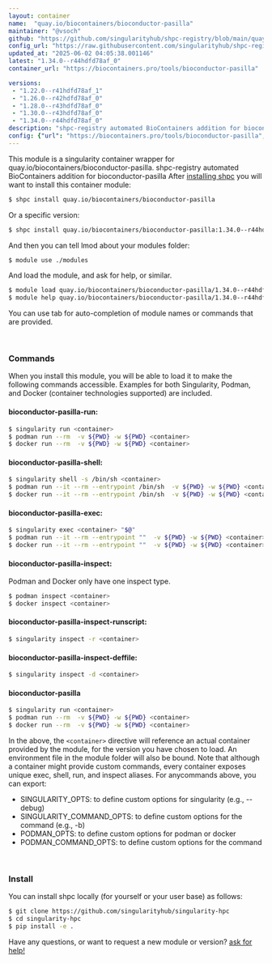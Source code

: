 ```yaml
---
layout: container
name:  "quay.io/biocontainers/bioconductor-pasilla"
maintainer: "@vsoch"
github: "https://github.com/singularityhub/shpc-registry/blob/main/quay.io/biocontainers/bioconductor-pasilla/container.yaml"
config_url: "https://raw.githubusercontent.com/singularityhub/shpc-registry/main/quay.io/biocontainers/bioconductor-pasilla/container.yaml"
updated_at: "2025-06-02 04:05:38.001146"
latest: "1.34.0--r44hdfd78af_0"
container_url: "https://biocontainers.pro/tools/bioconductor-pasilla"

versions:
 - "1.22.0--r41hdfd78af_1"
 - "1.26.0--r42hdfd78af_0"
 - "1.28.0--r43hdfd78af_0"
 - "1.30.0--r43hdfd78af_0"
 - "1.34.0--r44hdfd78af_0"
description: "shpc-registry automated BioContainers addition for bioconductor-pasilla"
config: {"url": "https://biocontainers.pro/tools/bioconductor-pasilla", "maintainer": "@vsoch", "description": "shpc-registry automated BioContainers addition for bioconductor-pasilla", "latest": {"1.34.0--r44hdfd78af_0": "sha256:163a286b9f501fe2cf5be867ebb8c7fd8c2f1d5b25f1fe6932e37aa0dc7d95c3"}, "tags": {"1.22.0--r41hdfd78af_1": "sha256:7bef8bee94b66a37dcc53d3e9405762c0b3b2630185a4cad2dd067c944cfa157", "1.26.0--r42hdfd78af_0": "sha256:bd9d341bb1c9604c72dbeaca7342a08c69a006dbd4e227a74b4007ba7c640452", "1.28.0--r43hdfd78af_0": "sha256:295f4a85b0062af78fa6a30cd4f75d7f23b165e9c66cecf98bc5506d41357c7e", "1.30.0--r43hdfd78af_0": "sha256:f5c98135e801908516e92c384f806b051f2c193d752d338e7c7df7cbfc998f68", "1.34.0--r44hdfd78af_0": "sha256:163a286b9f501fe2cf5be867ebb8c7fd8c2f1d5b25f1fe6932e37aa0dc7d95c3"}, "docker": "quay.io/biocontainers/bioconductor-pasilla"}
---
```


This module is a singularity container wrapper for quay.io/biocontainers/bioconductor-pasilla.
shpc-registry automated BioContainers addition for bioconductor-pasilla
After [installing shpc](#install) you will want to install this container module:


```bash
$ shpc install quay.io/biocontainers/bioconductor-pasilla
```

Or a specific version:

```bash
$ shpc install quay.io/biocontainers/bioconductor-pasilla:1.34.0--r44hdfd78af_0
```

And then you can tell lmod about your modules folder:

```bash
$ module use ./modules
```

And load the module, and ask for help, or similar.

```bash
$ module load quay.io/biocontainers/bioconductor-pasilla/1.34.0--r44hdfd78af_0
$ module help quay.io/biocontainers/bioconductor-pasilla/1.34.0--r44hdfd78af_0
```

You can use tab for auto-completion of module names or commands that are provided.

<br>

### Commands

When you install this module, you will be able to load it to make the following commands accessible.
Examples for both Singularity, Podman, and Docker (container technologies supported) are included.

#### bioconductor-pasilla-run:

```bash
$ singularity run <container>
$ podman run --rm  -v ${PWD} -w ${PWD} <container>
$ docker run --rm  -v ${PWD} -w ${PWD} <container>
```

#### bioconductor-pasilla-shell:

```bash
$ singularity shell -s /bin/sh <container>
$ podman run --it --rm --entrypoint /bin/sh  -v ${PWD} -w ${PWD} <container>
$ docker run --it --rm --entrypoint /bin/sh  -v ${PWD} -w ${PWD} <container>
```

#### bioconductor-pasilla-exec:

```bash
$ singularity exec <container> "$@"
$ podman run --it --rm --entrypoint ""  -v ${PWD} -w ${PWD} <container> "$@"
$ docker run --it --rm --entrypoint ""  -v ${PWD} -w ${PWD} <container> "$@"
```

#### bioconductor-pasilla-inspect:

Podman and Docker only have one inspect type.

```bash
$ podman inspect <container>
$ docker inspect <container>
```

#### bioconductor-pasilla-inspect-runscript:

```bash
$ singularity inspect -r <container>
```

#### bioconductor-pasilla-inspect-deffile:

```bash
$ singularity inspect -d <container>
```



#### bioconductor-pasilla

```bash
$ singularity run <container>
$ podman run --rm  -v ${PWD} -w ${PWD} <container>
$ docker run --rm  -v ${PWD} -w ${PWD} <container>
```


In the above, the `<container>` directive will reference an actual container provided
by the module, for the version you have chosen to load. An environment file in the
module folder will also be bound. Note that although a container
might provide custom commands, every container exposes unique exec, shell, run, and
inspect aliases. For anycommands above, you can export:

 - SINGULARITY_OPTS: to define custom options for singularity (e.g., --debug)
 - SINGULARITY_COMMAND_OPTS: to define custom options for the command (e.g., -b)
 - PODMAN_OPTS: to define custom options for podman or docker
 - PODMAN_COMMAND_OPTS: to define custom options for the command

<br>

### Install

You can install shpc locally (for yourself or your user base) as follows:

```bash
$ git clone https://github.com/singularityhub/singularity-hpc
$ cd singularity-hpc
$ pip install -e .
```

Have any questions, or want to request a new module or version? [ask for help!](https://github.com/singularityhub/singularity-hpc/issues)